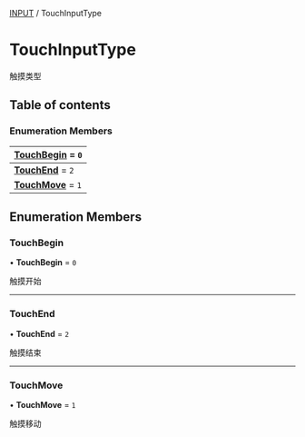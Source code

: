 [INPUT](../groups/INPUT.INPUT.md) / TouchInputType

# TouchInputType <Badge type="tip" text="Enumeration" /> <Score text="TouchInputType" />

触摸类型

## Table of contents

### Enumeration Members <Score text="Enumeration" /> 
| **[TouchBegin](mw.TouchInputType.md#touchbegin)** = ``0``  |
| :----- |
| **[TouchEnd](mw.TouchInputType.md#touchend)** = ``2`` |
| **[TouchMove](mw.TouchInputType.md#touchmove)** = ``1`` |

## Enumeration Members

### TouchBegin <Score text="TouchBegin" /> 

• **TouchBegin** = ``0``

触摸开始

___

### TouchEnd <Score text="TouchEnd" /> 

• **TouchEnd** = ``2``

触摸结束

___

### TouchMove <Score text="TouchMove" /> 

• **TouchMove** = ``1``

触摸移动

